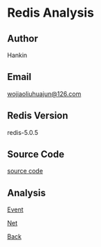 # Redis Analysis
## Author
   Hankin
## Email
   wojiaoliuhuajun@126.com
## Redis Version
   redis-5.0.5
## Source Code
   [source code](https://github.com/Hankin-Liu/hankin.github.io/blob/master/redis/redis-5.0.5.tar.gz)
## Analysis
   [Event](https://github.com/Hankin-Liu/hankin.github.io/blob/master/redis/Event.md)

   [Net](https://github.com/Hankin-Liu/hankin.github.io/blob/master/redis/Net.md)
   
   
   





[Back](https://github.com/Hankin-Liu/hankin.github.io/blob/master/README.md)